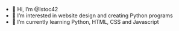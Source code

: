 - 👋 Hi, I’m @Istoc42
- 👀 I’m interested in website design and creating Python programs
- 🌱 I’m currently learning Python, HTML, CSS and Javascript


<!---
Istoc42/Istoc42 is a ✨ special ✨ repository because its `README.md` (this file) appears on your GitHub profile.
You can click the Preview link to take a look at your changes.
--->
